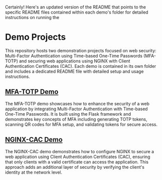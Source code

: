 Certainly! Here's an updated version of the README that points to the specific README files contained within each demo's folder for detailed instructions on running the 
# Demo Projects

This repository hosts two demonstration projects focused on web security: Multi-Factor Authentication using Time-based One-Time Passwords (MFA-TOTP) and securing web applications using NGINX with Client Authentication Certificates (CAC). Each demo is contained in its own folder and includes a dedicated README file with detailed setup and usage instructions.

## [MFA-TOTP Demo](./mfa-totp)

The MFA-TOTP demo showcases how to enhance the security of a web application by integrating Multi-Factor Authentication with Time-based One-Time Passwords. It is built using the Flask framework and demonstrates key concepts of MFA including generating TOTP tokens, scanning QR codes for MFA setup, and validating tokens for secure access.

## [NGINX-CAC Demo](./nginx-cac)

The NGINX-CAC demo demonstrates how to configure NGINX to secure a web application using Client Authentication Certificates (CAC), ensuring that only clients with a valid certificate can access the application. This approach adds an additional layer of security by verifying the client's identity at the network level.
